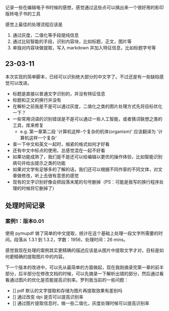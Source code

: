 记录一些在编辑电子书时候的感想，感觉通过这些点可以搞出来一个很好用的影印版转电子书的工具

感觉上最佳的处理流程应该是
1. 通过灰度，二值化等手段提纯信息
2. 通过比较智能的手段，识别内容块，比如标题，正文，图片等
3. 单独对内容块做提取，写入 markdown 并加入特征信息，比如标题字号等

## 23-03-11

本次实现的简单脚本，已经可以识别绝大部分的中文字了。不过还是有一些缺陷感觉可以改进。
* 标题是直接以普通文字识别的，并没有特征信息
* 标题和正文的换行并没有
* 在解析之前我是不是可以通过灰度，二值化之类的图片处理方式先将目标优化一下？
* 一些常用词语的识别错误是不是可以通过一些人工智能，或者猜词联想之类的工具，库来修复
  * e.g. 第一章第二段 '计算机这桦-个复杂的机体(organism)' 应该翻译为 '计算机这样一个复杂'
* 查一下中文和英文一起时，缩紧的格式如何才好看
* 还有中文中标点的使用，总感觉混在一起不好看
* 如果功能成熟了，我们是不是还可以给编辑以更优的操作体验，比如智能识别病句并给出提示之类的功能
* 如果对文学有足够多的了解的话，我们还可以根据不同作家的不同文体，对文章做修改，听上去很有意思的感觉
* 现有的文字识别好像会把段落末尾的句号删掉（PS：可能是我写的换行程序处理的时候将它删掉了）

## 处理时间记录

### 案例1：版本0.01

使用 pymupdf 做了简单的中文提取，统计在这个基础上处理一段文字所需要的时间。段落从 1.3.1 到 1.3.2，字数：1956，处理时间：26 mins。

感觉我现在处理的案例其实更精确的描述应该是从图片中提取文字才对，目标是如何更精确的提取图片中的内容。

下一个版本的改进中，可以先从最简单的方面做起，现在我刚摘录完第一章的前半部分，后半部分在修改文档的时候，可以先摘录一下解析出错的部分，然后通过看看通过图片的优化是否能提高识别率。罗列我当前的一些问题：

- [] pdf 默认的文字提取和存储为图片再提取效果有差别吗
- [] 通过改变 dpi 是否可以提高识别率
- [] 通过图片提取信息时，做一些二值化，灰度处理时候可以提高识别率

